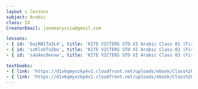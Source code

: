 ```yaml
--- 
layout : lessons 
subject: Arabic
class: IX
CreaterEmail: janemaryxiia@gmail.com

lessons: 
- { id: 'EwjRN1Ta3L4', title: 'KITE VICTERS STD XI Arabic Class 01 (First Bell-ഫസ്റ്റ് ബെല്‍)' }
- { id: 'szKlxkToZbo', title: 'KITE VICTERS STD XI Arabic Class 02 (First Bell-ഫസ്റ്റ് ബെല്‍)' }
- { id: 'saU4ec0enxw', title: 'KITE VICTERS STD XI Arabic Class 03 (First Bell-ഫസ്റ്റ് ബെല്‍)' }

textbooks:
- { link: 'https://d1v6qmyxzkp4v1.cloudfront.net/uploads/ebook/Class%209/Arab_Std-IX%20_AS/Arab_Std-IX%20_AS.pdf', title: 'Arabic Part -1' , medium: 'Malayalam' }
- { link: 'https://d1v6qmyxzkp4v1.cloudfront.net/uploads/ebook/Class%209/Arabic_9_OS_Vol-1/Arabic_9_OS_Vol-1.pdf', title: 'Arabic Part -2' , medium: 'Malayalam' }
---
```

